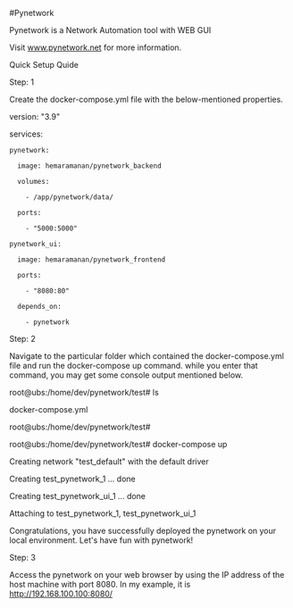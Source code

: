 #Pynetwork

Pynetwork is a Network Automation tool with WEB GUI

Visit www.pynetwork.net for more information.


Quick Setup Quide

Step: 1

Create the docker-compose.yml file with the below-mentioned properties.


  version: "3.9"


  services:
  
  
    pynetwork:
  
      image: hemaramanan/pynetwork_backend
  
      volumes:
  
        - /app/pynetwork/data/
  
      ports:
  
        - "5000:5000"
  
    pynetwork_ui:
  
      image: hemaramanan/pynetwork_frontend
  
      ports:
  
        - "8080:80"
  
      depends_on:
  
        - pynetwork

Step: 2


Navigate to the particular folder which contained the docker-compose.yml file and run the docker-compose up command. while you enter that command, you may get some console output mentioned below.


  root@ubs:/home/dev/pynetwork/test# ls
  
  docker-compose.yml
  
  root@ubs:/home/dev/pynetwork/test# 
  
  root@ubs:/home/dev/pynetwork/test# docker-compose up
  
  Creating network "test_default" with the default driver
  
  Creating test_pynetwork_1 ... done
  
  Creating test_pynetwork_ui_1 ... done
  
  Attaching to test_pynetwork_1, test_pynetwork_ui_1

Congratulations, you have successfully deployed the pynetwork on your local environment. Let's have fun with pynetwork!

Step: 3

Access the pynetwork on your web browser by using the IP address of the host machine with port 8080. In my example, it is http://192.168.100.100:8080/ 